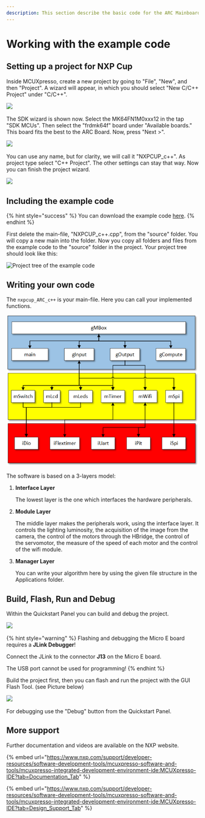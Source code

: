 ```yaml
---
description: This section describe the basic code for the ARC Mainboard and how to use it.
---
```


# Working with the example code

## Setting up a project for NXP Cup

Inside MCUXpresso, create a new project by going to "File", "New", and then "Project". A wizard will appear, in which you should select "New C/C++ Project" under "C/C++".  &#x20;

![](../../../.gitbook/assets/01\_newproject.png)

The SDK wizard is shown now. Select the MK64FN1M0xxx12 in the tap "SDK MCUs". Then select the "frdmk64f" board under "Available boards." This board fits the best to the ARC Board. Now, press "Next >".

![](../../../.gitbook/assets/02\_newproject\_sdk.png)

You can use any name, but for clarity, we will call it "NXPCUP\_c++". As project type select "C++ Project". The other settings can stay that way. Now you can finish the project wizard.

![](../../../.gitbook/assets/03\_newproject\_project\_type.png)

## Including the example code

{% hint style="success" %}
You can download the example code [here](https://nxp.gitbook.io/nxp-cup/downloads-and-links).
{% endhint %}

First delete the main-file, "NXPCUP\_c++.cpp", from the "source" folder. You will copy a new main into the folder. Now you copy all folders and files from the example code to the "source" folder in the project. Your project tree should look like this:

![Project tree of the example code](../../../.gitbook/assets/05\_projcet-tree.png)

## Writing your own code

The `nxpcup_ARC_c++` is your main-file. Here you can call your implemented functions.&#x20;

![Structure of the code](<../../../.gitbook/assets/image (1) (2).png>)

The software is based on a 3-layers model:

1.  **Interface Layer**

    The lowest layer is the one which interfaces the hardware peripherals.
2.  **Module Layer**

    The middle layer makes the peripherals work, using the interface layer. It controls the lighting luminosity, the acquisition of the image from the camera, the control of the motors through the HBridge, the control of the servomotor, the measure of the speed of each motor and the control of the wifi module.
3.  **Manager Layer**

    You can write your algorithm here by using the given file structure in the Applications folder.

## Build, Flash, Run and Debug

Within the Quickstart Panel you can build and debug the project.

![](../../../.gitbook/assets/06\_1\_quick\_start\_panel.png)

{% hint style="warning" %}
Flashing and debugging the Micro E board requires a **JLink Debugger**!&#x20;

Connect the JLink to the connector **J13** on the Micro E board.

The USB port cannot be used for programming!
{% endhint %}

Build the project first, then you can flash and run the project with the GUI Flash Tool. (see Picture below)

![](../../../.gitbook/assets/08\_mcu\_toolbar\_gui.png)

For debugging use the "Debug" button from the Quickstart Panel.

## More support

Further documentation and videos are available on the NXP website.

{% embed url="https://www.nxp.com/support/developer-resources/software-development-tools/mcuxpresso-software-and-tools/mcuxpresso-integrated-development-environment-ide:MCUXpresso-IDE?tab=Documentation_Tab" %}

{% embed url="https://www.nxp.com/support/developer-resources/software-development-tools/mcuxpresso-software-and-tools/mcuxpresso-integrated-development-environment-ide:MCUXpresso-IDE?tab=Design_Support_Tab" %}

